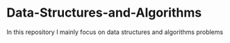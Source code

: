 # Data-Structures-and-Algorithms
In this repository I mainly focus on data structures and algorithms problems
